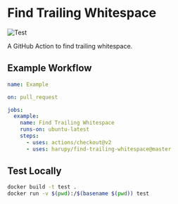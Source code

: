 # Find Trailing Whitespace

![Test](https://github.com/harupy/find-trailing-whitespace/workflows/Test/badge.svg?branch=master)

A GitHub Action to find trailing whitespace.

## Example Workflow

```yaml
name: Example

on: pull_request

jobs:
  example:
    name: Find Trailing Whitespace
    runs-on: ubuntu-latest
    steps:
      - uses: actions/checkout@v2
      - uses: harupy/find-trailing-whitespace@master
```

## Test Locally

```bash
docker build -t test .
docker run -v $(pwd):/$(basename $(pwd)) test
```
